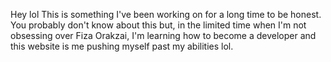 Hey lol
This is something I've been working on for a long time to be honest. You probably don't know about this but, in the limited time when I'm not obsessing over Fiza Orakzai, I'm learning how to become a developer and this website is me pushing myself past my abilities lol.
<!--stackedit_data:
eyJoaXN0b3J5IjpbLTE1NzM3Njk1NDksLTExMjY4Mjg0OTVdfQ
==
-->